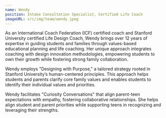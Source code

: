 ```yaml
---
name: Wendy
position: Intake Consultation Specialist, Certified Life Coach
imageURL: src/img/team/wendy.jpeg
---
```


As an International Coach Federation (ICF) certified coach and Stanford University certified Life
Design Coach, Wendy brings over 12 years of expertise in guiding students and families through
values-based educational planning and life coaching. Her unique approach integrates coaching
with design innovation methodologies, empowering students to own their growth while fostering
strong family collaboration.

Wendy employs "Designing with Purpose," a tailored strategy rooted in Stanford University’s human-centered principles. This approach helps students and parents clarify core family values and enables students to identify their individual values and priorities.

Wendy facilitates "Curiosity Conversations" that align parent-teen expectations with empathy, fostering collaborative relationships. She helps align student and parent priorities while supporting teens in recognizing and leveraging their strengths.